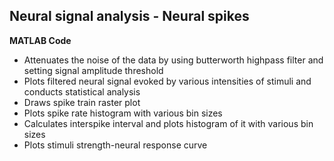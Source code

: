 Neural signal analysis - Neural spikes
-------------------------
**MATLAB Code**
- Attenuates the noise of the data by using butterworth highpass filter and setting signal amplitude threshold
- Plots filtered neural signal evoked by various intensities of stimuli and conducts statistical analysis
- Draws spike train raster plot
- Plots spike rate histogram with various bin sizes
- Calculates interspike interval and plots histogram of it with various bin sizes
- Plots stimuli strength-neural response curve
